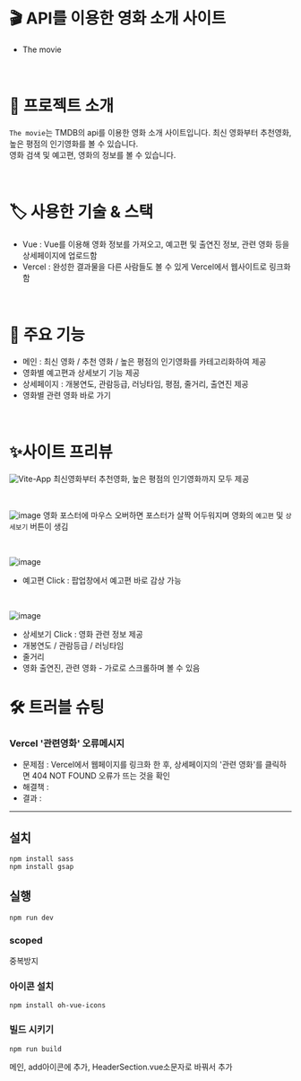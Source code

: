 # 🎬 API를 이용한 영화 소개 사이트
- The movie

<br>

# 📑 프로젝트 소개
`The movie`는 TMDB의 api를 이용한 영화 소개 사이트입니다. 최신 영화부터 추천영화, 높은 평점의 인기영화를 볼 수 있습니다. <br> 
영화 검색 및 예고편, 영화의 정보를 볼 수 있습니다.

<br>

# 🏷️ 사용한 기술 & 스택
- Vue : Vue를 이용해 영화 정보를 가져오고, 예고편 및 출연진 정보, 관련 영화 등을 상세페이지에 업로드함
- Vercel : 완성한 결과물을 다른 사람들도 볼 수 있게 Vercel에서 웹사이트로 링크화함

<br >

# 🎥 주요 기능
- 메인 : 최신 영화 / 추천 영화 / 높은 평점의 인기영화를 카테고리화하여 제공
- 영화별 예고편과 상세보기 기능 제공
- 상세페이지 : 개봉연도, 관람등급, 러닝타임, 평점, 줄거리, 출연진 제공
- 영화별 관련 영화 바로 가기

<br>

# ✨사이트 프리뷰
![Vite-App](https://github.com/user-attachments/assets/b4b0f9c3-ecb9-4194-bf31-3dca77701a13)
최신영화부터 추천영화, 높은 평점의 인기영화까지 모두 제공

<br>

![image](https://github.com/user-attachments/assets/7b50c112-035a-4efb-8ef3-8a938d827e78)
영화 포스터에 마우스 오버하면 포스터가 살짝 어두워지며 영화의 `예고편` 및 `상세보기` 버튼이 생김

<br>

![image](https://github.com/user-attachments/assets/65ac9f39-2885-41fa-9ad6-1dae344486bd)
- 예고편 Click :  팝업창에서 예고편 바로 감상 가능

<br>

![image](https://github.com/user-attachments/assets/881ed721-f679-4a83-9511-02161cfef23e)
- 상세보기 Click : 영화 관련 정보 제공
- 개봉연도 / 관람등급 / 러닝타임
- 줄거리
- 영화 출연진, 관련 영화 - 가로로 스크롤하며 볼 수 있음





# 🛠️ 트러블 슈팅
### Vercel '관련영화' 오류메시지
- 문제점 : Vercel에서 웹페이지를 링크화 한 후, 상세페이지의 '관련 영화'를 클릭하면 404 NOT FOUND 오류가 뜨는 것을 확인
- 해결책 : 
- 결과 : 


--- 

## 설치

```
npm install sass
npm install gsap
```

## 실행

```
npm run dev
```

### scoped

중복방지

### 아이콘 설치

```
npm install oh-vue-icons
```

### 빌드 시키기

```
npm run build
```

메인, add아이콘에 추가, HeaderSection.vue소문자로 바꿔서 추가
